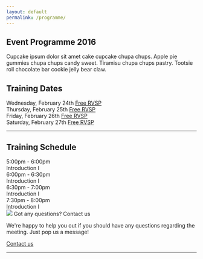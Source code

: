 ```yaml
---
layout: default
permalink: /programme/
---
```

<section class="container">
	<div class="row">
		<div class="uppercase col s12">
			<h1>Event Programme 2016</h1>
		</div>
	</div>
</section>
<section class="blue lighten-3 white-text">
	<div class="container">
		<div class="row">
			<div class="col s12">
				<p>Cupcake ipsum dolor sit amet cake cupcake chupa chups. Apple pie gummies chupa chups candy sweet. Tiramisu chupa chups pastry. Tootsie roll chocolate bar cookie jelly bear claw.</p>
			</div>
		</div>
	</div>
</section>
<section class="container">
  <article>
    <div class="row">
      <div class="col s12">
        <h2>Training Dates</h2>
          <div class="row">
            <div class="col s12 m6">
              Wednesday, February 24th <a class="btn tertiary-bg uppercase right" href="#" target="_blank">Free RVSP</a>
            </div>
          </div>
          <div class="row">
            <div class="col s12 m6">
              Thursday, February 25th <a class="btn tertiary-bg uppercase right" href="#" target="_blank">Free RVSP</a>
            </div>
          </div>
          <div class="row">
            <div class="col s12 m6">
              Friday, February 26th <a class="btn tertiary-bg uppercase right" href="#" target="_blank">Free RVSP</a>
            </div>
          </div>
          <div class="row">
            <div class="col s12 m6">
              Saturday, February 27th <a class="btn tertiary-bg uppercase right" href="#" target="_blank">Free RVSP</a>
            </div>
          </div>
        </ul>
      </div>
    </div>
    <hr/>
    <section class="padded">
    <div class="row">
      <div class="col s12 m7">
    <h2>Training Schedule</h2>
    <div class="row">
      <div class="col s4">
        5:00pm - 6:00pm
      </div>
      <div class="col s8">
        Introduction I
      </div>
    </div>
    <div class="row">
      <div class="col s4">
        6:00pm - 6:30pm
      </div>
      <div class="col s8">
        Introduction I
      </div>
    </div>
    <div class="row">
      <div class="col s4">
        6:30pm - 7:00pm
      </div>
      <div class="col s8">
        Introduction I
      </div>
    </div>
    <div class="row">
      <div class="col s4">
        7:30pm - 8:00pm
      </div>
      <div class="col s8">
        Introduction I
      </div>
    </div>
      </div>
      <div class="col s12 m5">
          <div class="card blue lighten-3">
            <div class="card-image">
              <img src="https://unsplash.it/150/200"/>
              <span class="card-title secondary-color">Got any questions? Contact us</span>
            </div>
            <div class="card-content">
              <p class="white-text">We're happy to help you out if you should have any questions regarding the meeting. 
              Just pop us a message!</p>
            </div>
            <div class="card-action">
              <a href="#">Contact us</a>
            </div>
          </div>
      </div>
    </div>
    </section>
    <hr />
  </article>
</section>
